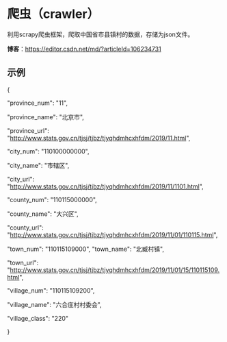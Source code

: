 # 爬虫（crawler）
利用scrapy爬虫框架，爬取中国省市县镇村的数据，存储为json文件。

**博客**：https://editor.csdn.net/md/?articleId=106234731

## 示例
{

"province_num": "11", 

"province_name": "北京市", 

"province_url": "http://www.stats.gov.cn/tjsj/tjbz/tjyqhdmhcxhfdm/2019/11.html", 

"city_num": "110100000000", 

"city_name": "市辖区", 

"city_url": "http://www.stats.gov.cn/tjsj/tjbz/tjyqhdmhcxhfdm/2019/11/1101.html", 

"county_num": "110115000000", 

"county_name": "大兴区", 

"county_url": "http://www.stats.gov.cn/tjsj/tjbz/tjyqhdmhcxhfdm/2019/11/01/110115.html", 

"town_num": "110115109000", "town_name": "北臧村镇", 

"town_url": "http://www.stats.gov.cn/tjsj/tjbz/tjyqhdmhcxhfdm/2019/11/01/15/110115109.html", 

"village_num": "110115109200", 

"village_name": "六合庄村村委会", 

"village_class": "220"

}
